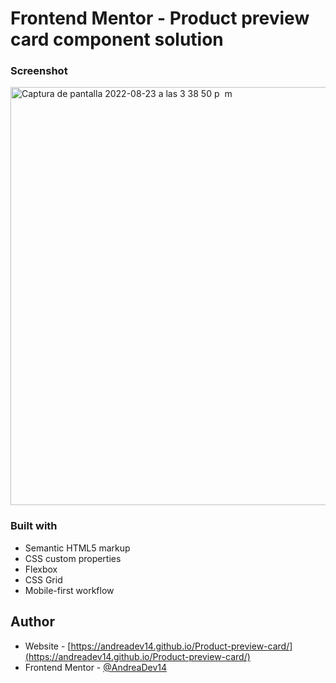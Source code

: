 # Frontend Mentor - Product preview card component solution



### Screenshot
<img width="669" alt="Captura de pantalla 2022-08-23 a las 3 38 50 p  m" src="https://user-images.githubusercontent.com/108431169/186237891-bf683367-cabf-4a85-ac57-d4693c060bfe.png">


### Built with

- Semantic HTML5 markup
- CSS custom properties
- Flexbox
- CSS Grid
- Mobile-first workflow

## Author

- Website - [https://andreadev14.github.io/Product-preview-card/](https://andreadev14.github.io/Product-preview-card/)
- Frontend Mentor - [@AndreaDev14](https://www.frontendmentor.io/profile/AndreaDev14)

